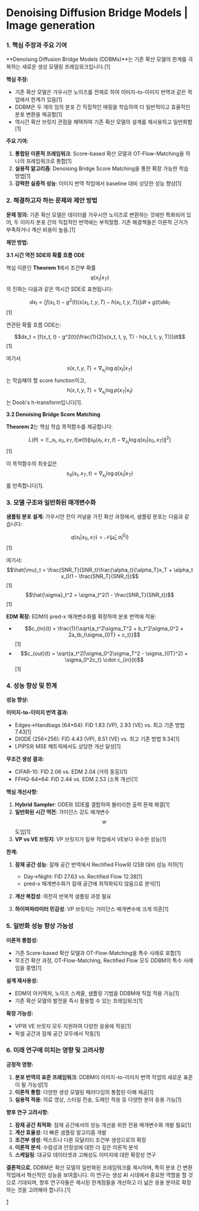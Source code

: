 # Denoising Diffusion Bridge Models | Image generation

### 1. 핵심 주장과 주요 기여

**Denoising Diffusion Bridge Models (DDBMs)**는 기존 확산 모델의 한계를 극복하는 새로운 생성 모델링 프레임워크입니다.[1]

**핵심 주장:**
- 기존 확산 모델은 가우시안 노이즈를 전제로 하여 이미지-to-이미지 번역과 같은 작업에서 한계가 있음[1]
- DDBM은 두 개의 임의 분포 간 직접적인 매핑을 학습하여 더 일반적이고 효율적인 분포 변환을 제공함[1]
- 역시간 확산 브릿지 관점을 채택하여 기존 확산 모델의 설계를 재사용하고 일반화함[1]

**주요 기여:**
1. **통합된 이론적 프레임워크**: Score-based 확산 모델과 OT-Flow-Matching을 하나의 프레임워크로 통합[1]
2. **실용적 알고리즘**: Denoising Bridge Score Matching을 통한 확장 가능한 학습 방법[1]
3. **강력한 실증적 성능**: 이미지 번역 작업에서 baseline 대비 상당한 성능 향상[1]

### 2. 해결하고자 하는 문제와 제안 방법

**문제 정의:**
기존 확산 모델은 데이터를 가우시안 노이즈로 변환하는 것에만 특화되어 있어, 두 이미지 분포 간의 직접적인 번역에는 부적절함. 기존 해결책들은 이론적 근거가 부족하거나 계산 비용이 높음.[1]

**제안 방법:**

**3.1 시간 역전 SDE와 확률 흐름 ODE**

핵심 이론인 **Theorem 1**에서 조건부 확률 $$q(x_t | x_T)$$의 진화는 다음과 같은 역시간 SDE로 표현됩니다:

$$dx_t = [f(x_t, t) - g^2(t)(s(x_t, t, y, T) - h(x_t, t, y, T))]dt + g(t)d\hat{w}_t$$[1]

연관된 확률 흐름 ODE는:

$$dx_t = [f(x_t, t) - g^2(t)(\frac{1}{2}s(x_t, t, y, T) - h(x_t, t, y, T))]dt$$[1]

여기서 $$s(x, t, y, T) = \nabla_{x_t} \log q(x_t | x_T)$$는 학습해야 할 score function이고, $$h(x, t, y, T) = \nabla_{x_t} \log p(x_T | x_t)$$는 Doob's h-transform입니다[1].

**3.2 Denoising Bridge Score Matching**

**Theorem 2**는 핵심 학습 목적함수를 제공합니다:

$$L(\theta) = \mathbb{E}\_{x_t,x_0,x_T,t}[w(t)\|s_{\theta}(x_t, x_T, t) - \nabla_{x_t} \log q(x_t | x_0, x_T)\|^2]$$ [1]

이 목적함수의 최솟값은 $$s_{\theta}(x_t, x_T, t) = \nabla_{x_t} \log q(x_t | x_T)$$를 만족합니다[1].

### 3. 모델 구조와 일반화된 매개변수화

**샘플링 분포 설계:**
가우시안 전이 커널을 가진 확산 과정에서, 샘플링 분포는 다음과 같습니다:

$$q(x_t | x_0, x_T) = \mathcal{N}(\hat{\mu}_t, \hat{\sigma}_t^2 I)$$ [1]

여기서:
$$\hat{\mu}_t = \frac{SNR_T}{SNR_t}\frac{\alpha_t}{\alpha_T}x_T + \alpha_t x_0(1 - \frac{SNR_T}{SNR_t})$$[1]
$$\hat{\sigma}_t^2 = \sigma_t^2(1 - \frac{SNR_T}{SNR_t})$$[1]

**EDM 확장:**
EDM의 pred-x 매개변수화를 확장하여 분포 번역에 적용:
- $$c_{in}(t) = \frac{1}{\sqrt{a_t^2\sigma_T^2 + b_t^2\sigma_0^2 + 2a_tb_t\sigma_{0T} + c_t}}$$[1]
- $$c_{out}(t) = \sqrt{a_t^2(\sigma_0^2\sigma_T^2 - \sigma_{0T}^2) + \sigma_0^2c_t} \cdot c_{in}(t)$$[1]

### 4. 성능 향상 및 한계

**성능 향상:**

**이미지-to-이미지 번역 결과:**
- Edges→Handbags (64×64): FID 1.83 (VP), 2.93 (VE) vs. 최고 기존 방법 7.43[1]
- DIODE (256×256): FID 4.43 (VP), 8.51 (VE) vs. 최고 기존 방법 9.34[1]
- LPIPS와 MSE 메트릭에서도 상당한 개선 달성[1]

**무조건 생성 결과:**
- CIFAR-10: FID 2.06 vs. EDM 2.04 (거의 동등)[1]
- FFHQ-64×64: FID 2.44 vs. EDM 2.53 (소폭 개선)[1]

**핵심 개선사항:**
1. **Hybrid Sampler**: ODE와 SDE를 결합하여 블러리한 출력 문제 해결[1]
2. **일반화된 시간 역전**: 가이던스 강도 매개변수 $$w$$ 도입[1]
3. **VP vs VE 브릿지**: VP 브릿지가 일부 작업에서 VE보다 우수한 성능[1]

**한계:**

1. **잠재 공간 성능**: 잠재 공간 번역에서 Rectified Flow와 I2SB 대비 성능 저하[1]
   - Day→Night: FID 27.63 vs. Rectified Flow 12.38[1]
   - pred-x 매개변수화가 잠재 공간에 최적화되지 않음으로 분석[1]

2. **계산 복잡성**: 여전히 반복적 샘플링 과정 필요
3. **하이퍼파라미터 민감성**: VP 브릿지는 가이던스 매개변수에 크게 의존[1]

### 5. 일반화 성능 향상 가능성

**이론적 통합성:**
- 기존 Score-based 확산 모델과 OT-Flow-Matching을 특수 사례로 포함[1]
- 무조건 확산 과정, OT-Flow-Matching, Rectified Flow 모두 DDBM의 특수 사례임을 증명[1]

**설계 재사용성:**
- EDM의 아키텍처, 노이즈 스케줄, 샘플링 기법을 DDBM에 직접 적용 가능[1]
- 기존 확산 모델의 발전을 즉시 활용할 수 있는 프레임워크[1]

**확장 가능성:**
- VP와 VE 브릿지 모두 지원하여 다양한 응용에 적응[1]
- 픽셀 공간과 잠재 공간 모두에서 작동[1]

### 6. 미래 연구에 미치는 영향 및 고려사항

**긍정적 영향:**

1. **분포 번역의 표준 프레임워크**: DDBM이 이미지-to-이미지 번역 작업의 새로운 표준이 될 가능성[1]
2. **이론적 통합**: 다양한 생성 모델링 패러다임의 통합된 이해 제공[1]
3. **실용적 적용**: 의료 영상, 스타일 전송, 도메인 적응 등 다양한 분야 응용 가능[1]

**향후 연구 고려사항:**

1. **잠재 공간 최적화**: 잠재 공간에서의 성능 개선을 위한 전용 매개변수화 개발 필요[1]
2. **계산 효율성**: 더 빠른 샘플링 알고리즘 개발
3. **조건부 생성**: 텍스트나 다른 모달리티 조건부 생성으로의 확장
4. **이론적 분석**: 수렴성과 안정성에 대한 더 깊은 이론적 분석
5. **스케일링**: 대규모 데이터셋과 고해상도 이미지에 대한 확장성 연구

**결론적으로**, DDBM은 확산 모델의 일반화된 프레임워크를 제시하며, 특히 분포 간 변환 작업에서 혁신적인 성능을 보여줍니다. 이 연구는 생성 AI 시대에서 중요한 역할을 할 것으로 기대되며, 향후 연구자들은 제시된 한계점들을 개선하고 더 넓은 응용 분야로 확장하는 것을 고려해야 합니다.[1]

[1](https://ppl-ai-file-upload.s3.amazonaws.com/web/direct-files/attachments/22370781/3f362a20-9a69-4da1-92dd-daf1d5663849/2309.16948v3.pdf)
